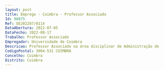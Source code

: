 ```yaml
--- 
layout: post
title: Emprego - Coimbra - Professor Associado
Id: 98875
Ref: OE202207/0114
DataAbertura: 2022-07-05
DataFecho: 2022-08-17
Trabalho: Professor Associado
Empregador: Universidade de Coimbra
Descricao: Professor Associado na área disciplinar de Administração de Empresas
CodigoPostal: 3004-531 COIMBRA
Concelho: Coimbra
Distrito: Coimbra
--- 
```

